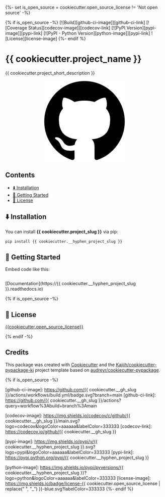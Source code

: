 {%- set is_open_source = cookiecutter.open_source_license != 'Not open source' -%}

{% if is_open_source -%}
[![Build][github-ci-image]][github-ci-link]
[![Coverage Status][codecov-image]][codecov-link]
[![PyPI Version][pypi-image]][pypi-link]
[![PyPI - Python Version][python-image]][pypi-link]
![License][license-image]
{%- endif %}

# {{ cookiecutter.project_name }}

{{ cookiecutter.project_short_description }}

<p align="center">
  <img src="media/package_illustration.png" alt="Illustration">
</p>

## Contents <!-- omit from toc -->

- [⬇️ Installation](#️-installation)
- [🏃 Getting Started](#-getting-started)
- [🧾 License](#-license)

## ⬇️ Installation

You can install **{{ cookiecutter.project_slug }}** via pip:

```bash
pip install {{ cookiecutter.__hyphen_project_slug }}
```

<!-- ### Requirements -->

## 🏃 Getting Started

Embed code like this:

```python:dev/readme_snippets/formatted/code_embedding_demo.py
```

[Documentation](https://{{ cookiecutter.__hyphen_project_slug }}.readthedocs.io)

<!-- ## 📔 Citation -->

{% if is_open_source -%}

## 🧾 License

[{{cookiecutter.open_source_license}}](LICENSE)

{% endif -%}

<!-- ## 🤝 Contributing -->

## Credits <!-- omit from toc -->

This package was created with [Cookiecutter](https://github.com/audreyr/cookiecutter) and the [Kajiih/cookiecutter-pypackage-kj](https://github.com/Kajiih/cookiecutter-pypackage-kj) project template based on  [audreyr/cookiecutter-pypackage](https://github.com/audreyr/cookiecutter-pypackage).

{% if is_open_source -%}
<!-- Links -->
[github-ci-image]: https://github.com/{{ cookiecutter.__gh_slug }}/actions/workflows/build.yml/badge.svg?branch=main
[github-ci-link]: https://github.com/{{ cookiecutter.__gh_slug }}/actions?query=workflow%3Abuild+branch%3Amain

[codecov-image]: https://img.shields.io/codecov/c/github/{{ cookiecutter.__gh_slug }}/main.svg?logo=codecov&logoColor=aaaaaa&labelColor=333333
[codecov-link]: https://codecov.io/github/{{ cookiecutter.__gh_slug }}

[pypi-image]: https://img.shields.io/pypi/v/{{ cookiecutter.__hyphen_project_slug }}.svg?logo=pypi&logoColor=aaaaaa&labelColor=333333
[pypi-link]: https://pypi.python.org/pypi/{{ cookiecutter.__hyphen_project_slug }}

[python-image]: https://img.shields.io/pypi/pyversions/{{ cookiecutter.__hyphen_project_slug }}?logo=python&logoColor=aaaaaa&labelColor=333333
[license-image]: https://img.shields.io/badge/license-{{ cookiecutter.open_source_license | replace(" ", "_") }}-blue.svg?labelColor=333333
{%- endif %}
